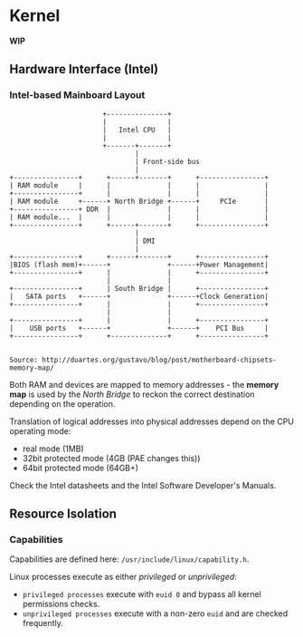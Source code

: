 # Kernel

**WIP**


## Hardware Interface (Intel)

### Intel-based Mainboard Layout

```
                       +---------------+
                       |               |
                       |   Intel CPU   |
                       |               |
                       +-------+-------+
                               |
                               | Front-side bus
                               |
+----------------+      +------+-------+      +----------------+
| RAM module     |      |              |      |                |
+----------------+      |              |      |                |
| RAM module     +------+ North Bridge +------+     PCIe       |
+----------------+ DDR  |              |      |                |
| RAM module...  |      |              |      |                |
+----------------+      +------+-------+      +----------------+
                               |
                               | DMI
                               |
+----------------+      +------+-------+      +----------------+
|BIOS (flash mem)+------+              +------+Power Management|
+----------------+      |              |      +----------------+
                        |              |
+----------------+      | South Bridge |      +----------------+
|   SATA ports   +------+              +------+Clock Generation|
+----------------+      |              |      +----------------+
                        |              |
+----------------+      |              |      +----------------+
|    USB ports   +------+              +------+    PCI Bus     |
+----------------+      +--------------+      +----------------+


Source: http://duartes.org/gustavo/blog/post/motherboard-chipsets-memory-map/
```

Both RAM and devices are mapped to memory addresses - the **memory map**
is used by the *North Bridge* to reckon the correct destination depending
on the operation.

Translation of logical addresses into physical addresses depend on the CPU
operating mode:

* real mode (1MB)
* 32bit protected mode (4GB (PAE changes this))
* 64bit protected mode (64GB+)

Check the Intel datasheets and the Intel Software Developer's Manuals.


## Resource Isolation

### Capabilities

Capabilities are defined here: `/usr/include/linux/capability.h`.

Linux processes execute as either *privileged* or *unprivileged*:

* `privileged processes` execute with `euid 0` and bypass all kernel permissions checks.
* `unprivileged processes` execute with a non-zero `euid` and are checked frequently.
